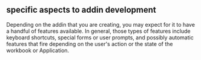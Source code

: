 ## specific aspects to addin development

Depending on the addin that you are creating, you may expect for it to have a handful of features available. In general, those types of features include keyboard shortcuts, special forms or user prompts, and possibly automatic features that fire depending on the user's action or the state of the workbook or Application.
